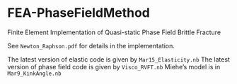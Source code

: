 # FEA-PhaseFieldMethod
Finite Element Implementation of Quasi-static Phase Field Brittle Fracture


See `Newton_Raphson.pdf` for details in the implementation.


The latest version of elastic code is given by `Mar15_Elasticity.nb`
The latest version of phase field code is given by `Visco_RVFT.nb`
Miehe’s model is in `Mar9_KinkAngle.nb`